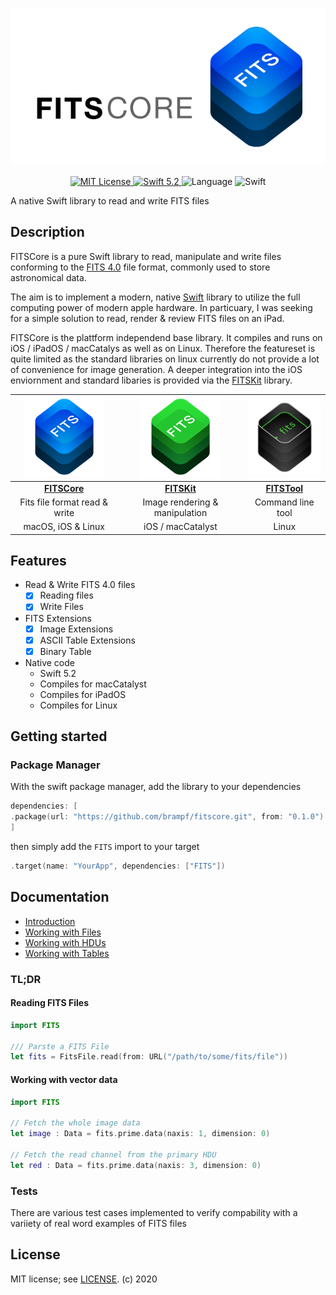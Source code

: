 <p align="center">
<img src = "Doc/FITSCoreBanner@0.5x.png" alt="FitsCore">
</p>

<p align="center">
<a href="LICENSE.md">
<img src="https://img.shields.io/badge/license-MIT-brightgreen.svg" alt="MIT License">
</a>
<a href="https://swift.org">
<img src="https://img.shields.io/badge/swift-5.2-brightgreen.svg" alt="Swift 5.2">
</a>
<img src="https://img.shields.io/github/languages/top/brampf/fitscore?color=bright" alt="Language">
<img src="https://img.shields.io/github/workflow/status/brampf/fitscore/Swift" alt="Swift">
</p>

A native Swift library to read and write FITS files

## Description

FITSCore is a pure Swift library to read, manipulate and write files conforming to the [FITS 4.0](https://fits.gsfc.nasa.gov/fits_standard.html) file format, commonly used to store astronomical data. 

The aim is to implement a modern, native [Swift](https://swift.org) library to utilize the full computing power of modern apple hardware. In particuary, I was seeking for a simple solution to read, render & review FITS files on an iPad.

FITSCore is the plattform independend base library. It compiles and runs on iOS / iPadOS / macCatalys as well as on Linux. Therefore the featureset is quite limited as the standard libraries on linux currently do not provide a lot of convenience for image generation. A deeper integration into the iOS enviornment and standard libaries is provided via the [FITSKit](https://github.com/brampf/fitskit) library.

| ![FITSCore](Doc/FITSCore128.png) | ![FITSCore](Doc/FITSKit128.png) | ![FITSCore](Doc/FITSTool128.png) |
| :---------------------------------------: | :---------------------------------------: | :---------------------------------------: | 
| [**FITSCore**](https://github.com/brampf/fitscore) | [**FITSKit**](https://github.com/brampf/fitskit) | [**FITSTool**](https://github.com/brampf/fitstool) |
|  Fits file format read & write  | Image rendering & manipulation | Command line tool |
|  macOS, iOS & Linux | iOS / macCatalyst | Linux |

## Features
* Read & Write FITS 4.0 files
    * [x] Reading files
    * [x] Write Files
* FITS Extensions
    * [x] Image Extensions
    * [x] ASCII Table Extensions
    * [x] Binary Table
* Native code
    * Swift 5.2
    * Compiles for macCatalyst
    * Compiles for iPadOS
    * Compiles for Linux

## Getting started

### Package Manager

With the swift package manager, add the library to your dependencies
```swift
dependencies: [
.package(url: "https://github.com/brampf/fitscore.git", from: "0.1.0")
]
```

then simply add the `FITS` import to your target

```swift
.target(name: "YourApp", dependencies: ["FITS"])
```

## Documentation

* [Introduction](Doc/DOCU_INTRO.md)
* [Working with Files](Doc/DOCU_FILES.md)
* [Working with HDUs](Doc/DOCU_HDUS.md)
* [Working with Tables](Doc/DOCU_TABLES.md)



### TL;DR

#### Reading FITS Files
```swift
import FITS

/// Parste a FITS File
let fits = FitsFile.read(from: URL("/path/to/some/fits/file"))
```
#### Working with vector data
```swift
import FITS

// Fetch the whole image data
let image : Data = fits.prime.data(naxis: 1, dimension: 0)

// Fetch the read channel from the primary HDU
let red : Data = fits.prime.data(naxis: 3, dimension: 0)
```

### Tests
There are various test cases implemented to verify compability with a variiety of real word examples of FITS files

## License

MIT license; see [LICENSE](LICENSE.md).
(c) 2020
